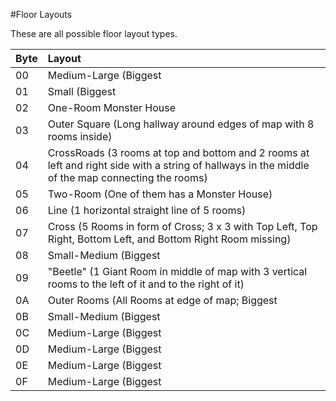 #Floor Layouts

These are all possible floor layout types.

|Byte|Layout|
|----|:-----|
|00|Medium-Large (Biggest|6 x 4)|
|01|Small (Biggest|2 x 3)|
|02|One-Room Monster House|
|03|Outer Square (Long hallway around edges of map with 8 rooms inside)|
|04|CrossRoads (3 rooms at top and bottom and 2 rooms at left and right side with a string of hallways in the middle of the map connecting the rooms)|
|05|Two-Room (One of them has a Monster House)|
|06|Line (1 horizontal straight line of 5 rooms)|
|07|Cross (5 Rooms in form of Cross; 3 x 3 with Top Left, Top Right, Bottom Left, and Bottom Right Room missing)|
|08|Small-Medium (Biggest|4 x 2)|
|09|"Beetle" (1 Giant Room in middle of map with 3 vertical rooms to the left of it and to the right of it)|
|0A|Outer Rooms (All Rooms at edge of map; Biggest|6 x 4 with no rooms in the middle)|
|0B|Small-Medium (Biggest|3 x 3)|
|0C|Medium-Large (Biggest|6 x 4)|
|0D|Medium-Large (Biggest|6 x 4)|
|0E|Medium-Large (Biggest|6 x 4)|
|0F|Medium-Large (Biggest|6 x 4)|

